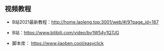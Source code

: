 ## 视频教程
- B站2021最新教程：http://home.laoleng.top:3001/web/#/9?page_id=167

- B站：https://www.bilibili.com/video/bv1W54y1Q7JG
- 脚本库： https://www.jiaoben.cool/easyclick

